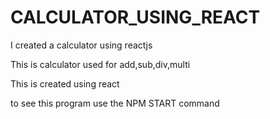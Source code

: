 # CALCULATOR_USING_REACT
I created a calculator using reactjs

This is calculator used for add,sub,div,multi


This is created using react 


 to see this program use the 
 NPM START command
 
 
